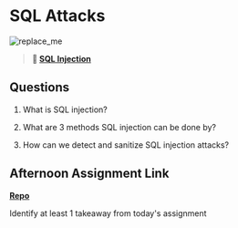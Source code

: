 # SQL Attacks

![replace_me](https://codeworks.blob.core.windows.net/public/assets/img/illustrations/placeholder.svg)

> **📖 [SQL Injection](https://codeworksacademy.com/fs-student-guide/resources/wk11/03-SQL-Injection)**

## Questions

1. What is SQL injection?

2. What are 3 methods SQL injection can be done by?

3. How can we detect and sanitize SQL injection attacks?

## Afternoon Assignment Link

**[Repo](https://github.com/LucasPlummer/<ASSIGNMENT_REPO>)**

Identify at least 1 takeaway from today's assignment
